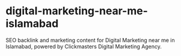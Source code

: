 # digital-marketing-near-me-islamabad
SEO backlink and marketing content for Digital Marketing near me in Islamabad, powered by Clickmasters Digital Marketing Agency.
